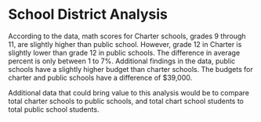 # School District Analysis

According to the data, math scores for Charter schools, grades 9 through 11, are slightly higher than public school. However, grade 12 in Charter is slightly lower than grade 12 in public schools. The difference in average percent is only between 1 to 7%. Additional findings in the data, public schools have a slightly higher budget than charter schools. The budgets for charter and public schools have a difference of $39,000.

Additional data that could bring value to this analysis would be to compare total charter schools to public schools, and total chart school students to total public school students.